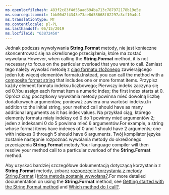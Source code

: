 ```yaml
---
ms.openlocfilehash: 483f2c83f4d55aad694ba713c787972178b19e5e
ms.sourcegitcommit: 1bb00d2f4343e73ae8d58668f02297a3cf10a4c1
ms.translationtype: MT
ms.contentlocale: pl-PL
ms.lasthandoff: 06/15/2019
ms.locfileid: "63872450"
---
```


<span data-ttu-id="68f4a-101">Jednak podczas wywoływania **String.Format** metody, nie jest konieczne skoncentrować się na określonego przeciążenia, które ma zostać wywołana.</span><span class="sxs-lookup"><span data-stu-id="68f4a-101">However, when calling the **String.Format** method, it is not necessary to focus on the particular overload that you want to call.</span></span> <span data-ttu-id="68f4a-102">Zamiast tego należy wywołać metodę z [ciąg formatu złożonego](~/docs/standard/base-types/composite-formatting.md) zawierającego jeden lub więcej elementów formatu.</span><span class="sxs-lookup"><span data-stu-id="68f4a-102">Instead, you can call the method with a [composite format string](~/docs/standard/base-types/composite-formatting.md) that includes one or more format items.</span></span> <span data-ttu-id="68f4a-103">Przypisz każdy element formatu indeksu liczbowego; Pierwszy indeks zaczyna się od 0.</span><span class="sxs-lookup"><span data-stu-id="68f4a-103">You assign each format item a numeric index; the first index starts at 0.</span></span> <span data-ttu-id="68f4a-104">Oprócz ciąg początkowy wywołania metody powinna mieć dowolną liczbę dodatkowych argumentów, ponieważ zawiera ona wartości indeksu.</span><span class="sxs-lookup"><span data-stu-id="68f4a-104">In addition to the initial string, your method call should have as many additional arguments as it has index values.</span></span> <span data-ttu-id="68f4a-105">Na przykład ciąg, którego elementy formatu miały indeksy od 0 do 1 powinny mieć argumentów 2; jeden z indeksami 0 do 5 powinna mieć 6 argumentów.</span><span class="sxs-lookup"><span data-stu-id="68f4a-105">For example, a string whose format items have indexes of 0 and 1 should have 2 arguments; one with indexes 0 through 5 should have 6 arguments.</span></span> <span data-ttu-id="68f4a-106">Twój kompilator języka zostanie następnie rozpoznać wywołania metody do określonego przeciążenia **String.Format** metody.</span><span class="sxs-lookup"><span data-stu-id="68f4a-106">Your language compiler will then resolve your method call to a particular overload of the **String.Format** method.</span></span>   
 
<span data-ttu-id="68f4a-107">Aby uzyskać bardziej szczegółowe dokumentacją dotyczącą korzystania z **String.Format** metody, zobacz [rozpoczęcie korzystania z metody String.Format](#Starting) i [która metoda zostanie wywołana?](#FTaskList).</span><span class="sxs-lookup"><span data-stu-id="68f4a-107">For more detailed documentation on using the **String.Format** method, see [Getting started with the String.Format method](#Starting) and [Which method do I call?](#FTaskList).</span></span>    
